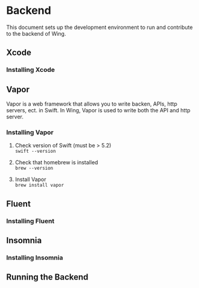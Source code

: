 # Backend

This document sets up the development environment to run and contribute to the backend of Wing.        

## Xcode    
### Installing Xcode    

## Vapor   
Vapor is a web framework that allows you to write backen, APIs, http servers, ect. in Swift. In Wing, Vapor is used to write both the API and http server. 
### Installing Vapor 

1. Check version of Swift (must be > 5.2)      
`swift --version`

2. Check that homebrew is installed        
`brew --version`

3. Install Vapor      
`brew install vapor`


## Fluent    
### Installing Fluent    


## Insomnia     
### Installing Insomnia    


## Running the Backend   

